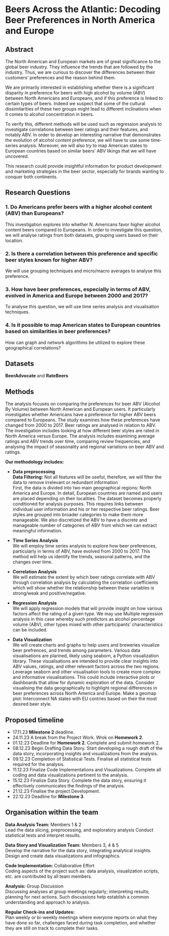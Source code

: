# Beers Across the Atlantic: Decoding Beer Preferences in North America and Europe

## Abstract
The North American and European markets are of great significance to the global beer industry. They influence the trends that are followed by the industry. Thus, we are curious to discover the differences between their customers’ preferences and the reason behind them.

We are primarily interested in establishing whether there is a significant disparity in preference for beers with high alcohol by volume (ABV) between North Americans and Europeans, and if this preference is linked to certain types of beers. Indeed we suspect that some of the cultural dissimilarities of these two groups might lead to different inclinations when it comes to alcohol concentration in beers.

To verify this, different methods will be used such as regression analysis to investigate correlations between beer ratings and their features, and notably ABV. In order to develop an interesting narrative that demonstrates the evolution of alcohol content preference, we will have to use some time-series analysis. Moreover, we will also try to map American states to European countries based on similar beers’ ABV likings that we will have uncovered.

This research could provide insightful information for product development and marketing strategies in the beer sector, especially for brands wanting to conquer both continents.

## Research Questions
### 1. Do Americans prefer beers with a higher alcohol content (ABV) than Europeans?
This investigation explores  into whether N. Americans favor higher alcohol content beers compared to Europeans. In order to investigate this question, we will analyse ratings from both datasets, grouping users based on their location.  
### 2. Is there a correlation between this preference and specific beer styles known for higher ABV?
We will use grouping techniques and micro/macro averages to analyse this preference.
### 3. How have beer preferences, especially in terms of ABV, evolved in America and Europe between 2000 and 2017?
To analyse this question, we will use time series analysis and visualisation techniques.
### 4. Is it possible to map American states to European countries based on similarities in beer preferences?
How can graph and network algorithms be utilized to explore these geographical correlations?

## Datasets
**BeerAdvocate** and **RateBeers**

## Methods
The analysis focuses on comparing the preferences for beer ABV (Alcohol By Volume) between North American and European users. It particularly investigates whether Americans have a preference for higher ABV beers compared to Europeans.
The study examines how these preferences have changed from 2000 to 2017.
Beer ratings are analysed in relation to ABV. The investigation includes looking at how different beer styles are rated in North America versus Europe.
The analysis includes examining average ratings and ABV trends over time, comparing review frequencies, and analysing the impact of seasonality and regional variations on beer ABV and ratings.

**Our methodology includes:**
- **Data preprocessing**</br>
**Data Filtering:** Not all features will be useful, therefore, we will filter the data to remove irrelevant or redundant information</br>
First, the data is divided into two main geographical regions: North America and Europe. In detail, European countries are named and users are placed depending on their localities.
The dataset becomes properly conditioned for analysis purposes. This requires links between individual user information and his or her respective beer ratings.
Beer styles are grouped into broader categories to make them more manageable. 
We also discretized the ABV to have a discrete and manageable number of categories of ABV from which we can extract meaningful information.


- **Time Series Analysis**</br>
We will employ time series analysis to explore how beer preferences, particularly in terms of ABV, have evolved from 2000 to 2017. This method will help us identify the trends, seasonal patterns, and the changes over time.

- **Correlation Analysis**</br>
We will estimate the extent by which beer ratings correlate with ABV through correlation analysis by calculating the correlation coefficients which will show whether the relationship between these variables is strong/weak and positive/negative.

- **Regression Analysis**</br>
We will apply regression models that will provide insight on how various factors affect the rating of a given type. We may use Multiple regression analysis in this case whereby such predictors as alcohol percentage volume (ABV), other types mixed with other participants’ characteristics can be included.

- **Data Visualization**</br>
We will create charts and graphs to help users and breweries visualize beer prefrences, and trends among parameters.
Various data visualisations are planned, likely using seaborn, a Python visualization library. These visualisations are intended to provide clear insights into ABV values, ratings, and other relevant factors across the two regions.
Leverage seaborn and other visualisation tools to create more complex and informative visualisations. This could include interactive plots or dashboards that allow for dynamic exploration of the data.
Consider visualising the data geographically to highlight regional differences in beer preferences across North America and Europe.
Make a geomap plot: Interconnect NA states with EU contries based on their the most desired beer style.

## Proposed timeline
- 17.11.23 **Milestone 2** deadline.
- 24.11.23 A break from the Project Work. Wrok on **Homework 2**.
- 01.12.23 Deadline for **Homework 2**. Complete and submit homework 2.
- 08.12.23 Begin Drafting Data Story. Start developing a rough draft of the data story, incorporating insights and visualizations from the analysis.
- 09.12.23 Completion of Statistical Tests. Finalise all statistical tests required for the analysis.
- 11.12.23 Finalize Code Implementations and Visualizations. Complete all coding and data visualizations pertinent to the analysis.
- 15.12.23 Finalize Data Story. Complete the data story, ensuring it effectively communicates the findings of the analysis.
- 21.12.23 Finalise the project Development.
- 22.12.23 Deadline for **Milestone 3**.

## Organisation within the team
**Data Analysis Team:** Members 1 & 2</br>
Lead the data slicing, preprocessing, and exploratory analysis
Conduct statistical tests and interpret results.

**Data Story and Visualization Team:** Members 3, 4 & 5</br>
Develop the narrative for the data story, integrating analytical insights.
Design and create data visualizations and infographics.

**Code Implementation:** Collaborative Effort</br>
Coding aspects of the project such as: data analysis, visualization scripts, etc. are contributed by all team members.

**Analysis:** Group Discussion</br>
Discussing analyses at group meetings regularly; interpreting results; planning for next actions. Such discussions help establish a common understanding and approach to analysis.

**Regular Check-ins and Updates:**</br>
Plan weekly or bi-weekly meetings where everyone reports on what they have done so far, challenges faced during task completion, and whether they are still on track to complete their tasks.




